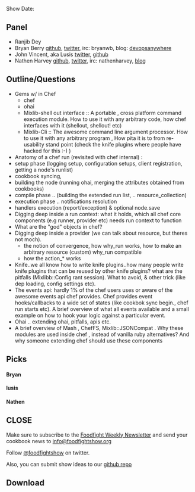 Show Date:  

Panel<a name="panel"></a>
-----

* Ranjib Dey
* Bryan Berry [github](http://github.com/bryanwb), [twitter](http://twitter.com/bryanwb), irc: bryanwb, blog: [devopsanywhere](http://devopsanywhere.blogspot.com)
* John Vincent, aka Lusis [twitter](https://twitter.com/#!/lusis), [github](https://github.com/lusis)
* Nathen Harvey [github](http://github.com/nathenharvey), [twitter](http://twitter.com/nathenharvey), irc: nathenharvey, [blog](http://nathenharvey.com)


Outline/Questions
-----------------

* Gems w/ in Chef
  * chef
  * ohai
  * Mixlib-shell out interface :: A portable , cross platform command execution module. How to use it with any arbitrary code, how chef interfaces with it (shellout, shellout! etc)
  * Mixlib-Cli :: The awesome command line argument processor. How to use it with any arbitrary program , How pita it is to from re-usability stand point (check the knife plugins where people have hacked for this :-) )
* Anatomy of a chef run (revisited with chef internal) : 
* setup phase (logging setup, configuration setups, client registration, getting a node's runlist)
* cookbook syncing, 
* building the node (running ohai, merging the attributes obtained from cookbooks)
* compile phase .. (building the extended run list, .. resource_collection)
* execution phase .. notifications resolution
* handlers execution (report/exception) & optional node.save
* Digging deep inside a run context: what it holds, which all chef core components (e.g runner, provider etc) needs run context to function
* What are the "god" objects in chef?
* Digging deep inside a provider (we can talk about resource, but theres not moch). 
  * the notion of convergence, how why_run works, how to make an arbitrary resource (custom) why_run compatible
  * how the action_* works
* Knife..we all know how to write knife plugins..how many people write knife plugins that can be reused by other knife plugins?  what are the pitfalls (Mixlibb::Config rant session). What to avoid, & other trick (like dep loading, config settings etc). 
* The events api: hardly 1% of the chef users uses or aware of the awesome events api chef provides. Chef provides event hooks/callbacks to a wide set of states (like cookbok sync begin., chef run starts etc). A brief overview of what all events available and a small example on how to hook your logic against a particular event.
* Ohai .. extending ohai, pitfalls, apis etc. 
* A brief overview of Mash , ChefFS, Mixlib::JSONCompat . Why these modules are used inside chef , instead of vanilla ruby alternatives? And why someone extending chef should use these components



Picks<a name="picks"></a>
-----

#### Bryan  

#### lusis  

#### Nathen  



CLOSE
-----

Make sure to subscribe to the [Foodfight Weekly Newsletter](http://bit.ly/ffsmail) and send your cookbook
news to info@foodfightshow.org

Follow [@foodfightshow](http://twitter.com/foodfightshow) on twitter.

Also, you can submit show ideas to our [github repo](https://github.com/foodfight/showz)



Download
--------

